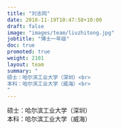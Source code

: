 ```yaml
---
title: "刘志同"
date: 2018-11-19T10:47:58+10:00
draft: false
image: "images/team/liuzhitong.jpg"
jobtitle: "博士一年级"
doc: true
promoted: true
weight: 2101
layout: team
summary: "
硕士：哈尔滨工业大学（深圳）<br>
本科：哈尔滨工业大学（威海）<br>
"
---
```


硕士：哈尔滨工业大学（深圳）<br>
本科：哈尔滨工业大学（威海）
 